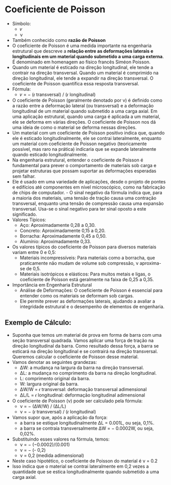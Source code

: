 # Coeficiente de Poisson
- Símbolo:
  - 𝜈
  - ν
- Também conhecido como **razão de Poisson**
- O coeficiente de Poisson é uma medida importante na engenharia estrutural que descreve a **relação entre as deformações laterais e longitudinais em um material quando submetido a uma carga externa**. É denominado em homenagem ao físico francês Siméon Poisson.
- Quando um material é esticado na direção longitudinal, ele tende a contrair na direção transversal. Quando um material é comprimido na direção longitudinal, ele tende a expandir na direção transversal. O coeficiente de Poisson quantifica essa resposta transversal.
- Fórmula:
  - 𝜈 = − (𝜖 transversal) /  (𝜖 longitudinal)
- O coeficiente de Poisson (geralmente denotado por ν) é definido como a razão entre a deformação lateral (ou transversal) e a deformação longitudinal de um material quando submetido a uma carga axial. Em uma aplicação estrutural, quando uma carga é aplicada a um material, ele se deforma em várias direções. O coeficiente de Poisson nos dá uma ideia de como o material se deforma nessas direções.
- Um material com um coeficiente de Poisson positivo indica que, quando ele é esticado longitudinalmente, ele se contrai lateralmente, enquanto um material com coeficiente de Poisson negativo (teoricamente possível, mas raro na prática) indicaria que se expande lateralmente quando esticado longitudinalmente.
- Na engenharia estrutural, entender o coeficiente de Poisson é fundamental para prever o comportamento de materiais sob carga e projetar estruturas que possam suportar as deformações esperadas sem falhar. 
- Ele é usado em uma variedade de aplicações, desde o projeto de pontes e edifícios até componentes em nível microscópico, como na fabricação de chips de computador.
​- O sinal negativo da fórmula indica que, para a maioria dos materiais, uma tensão de tração causa uma contração transversal, enquanto uma tensão de compressão causa uma expansão transversal. Usa-se o sinal negativo para ter sinal oposto a este significado.
- Valores Típicos:
  - Aço: Aproximadamente 0,28 a 0,30.
  - Concreto: Aproximadamente 0,15 a 0,20.
  - Borracha: Aproximadamente 0,45 a 0,50.
  - Alumínio: Aproximadamente 0,33.
- Os valores típicos do coeficiente de Poisson para diversos materiais variam entre 0 e 0,5:
  - Materiais incompressíveis: Para materiais como a borracha, que praticamente não mudam de volume sob compressão, ν aproxima-se de 0,5.
  - Materiais isotrópicos e elásticos: Para muitos metais e ligas, o coeficiente de Poisson está geralmente na faixa de 0,25 a 0,35.
- Importância em Engenharia Estrutural
  - Análise de Deformações: O coeficiente de Poisson é essencial para entender como os materiais se deformam sob cargas. 
  - Ele permite prever as deformações laterais, ajudando a avaliar a integridade estrutural e o desempenho de elementos de engenharia.

##  Exemplo de Cálculo:
- Suponha que temos um material de prova em forma de barra com uma seção transversal quadrada. Vamos aplicar uma força de tração na direção longitudinal da barra. Como resultado dessa força, a barra se esticará na direção longitudinal e se contrairá na direção transversal. Queremos calcular o coeficiente de Poisson desse material.
- Vamos denotar as seguintes grandezas:
  - ΔW: a mudança na largura da barra na direção transversal.
  - ΔL: a mudança no comprimento da barra na direção longitudinal.
  - L: comprimento original da barra.
  - W: largura original da barra.
  - ΔW/W = 𝜖 transversal: deformação transversal adimensional
  - ΔL/L = 𝜖 longitudinal: deformação longitudinal adimensional
- O coeficiente de Poisson (ν) pode ser calculado pela fórmula:
  - ν = − (ΔW/W) / (ΔL/L)
  - ν = − (𝜖 transversal) / (𝜖 longitudinal)
- Vamos supor que, após a aplicação da força:
  - a barra se estique longitudinalmente ΔL = 0.001L, ou seja, 0,1%.
  - a barra se contraia transversalmente ΔW = − 0.0002W, ou seja, 0,02%.
- Substituindo esses valores na fórmula, temos:
  - ν = − (−0.0002)/(0.001)
  - ν = − (- 0,2)
  - ν = 0,2 (medida adimensional)
- Neste caso hipotético, o coeficiente de Poisson do material é ν = 0.2
- Isso indica que o material se contrai lateralmente em 0,2 vezes a quantidade que se estica longitudinalmente quando submetido a uma carga axial.
